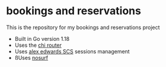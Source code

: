 # bookings and reservations

This is the repository for my bookings and reservations project

- Built in Go version 1.18
- Uses the [chi router](https://github.com/go-chi/chi/v5)
- Uses [alex edwards SCS](https://github.com/alexedwards/scs/v2) sessions management
- ßUses [nosurf](https://github.com/justinas/nosurf)